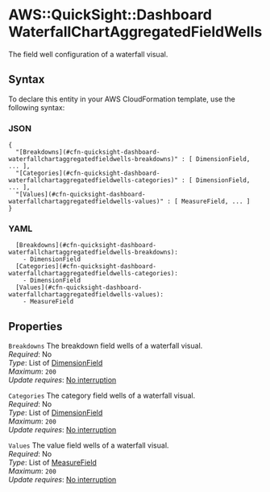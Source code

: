 # AWS::QuickSight::Dashboard WaterfallChartAggregatedFieldWells<a name="aws-properties-quicksight-dashboard-waterfallchartaggregatedfieldwells"></a>

The field well configuration of a waterfall visual\.

## Syntax<a name="aws-properties-quicksight-dashboard-waterfallchartaggregatedfieldwells-syntax"></a>

To declare this entity in your AWS CloudFormation template, use the following syntax:

### JSON<a name="aws-properties-quicksight-dashboard-waterfallchartaggregatedfieldwells-syntax.json"></a>

```
{
  "[Breakdowns](#cfn-quicksight-dashboard-waterfallchartaggregatedfieldwells-breakdowns)" : [ DimensionField, ... ],
  "[Categories](#cfn-quicksight-dashboard-waterfallchartaggregatedfieldwells-categories)" : [ DimensionField, ... ],
  "[Values](#cfn-quicksight-dashboard-waterfallchartaggregatedfieldwells-values)" : [ MeasureField, ... ]
}
```

### YAML<a name="aws-properties-quicksight-dashboard-waterfallchartaggregatedfieldwells-syntax.yaml"></a>

```
  [Breakdowns](#cfn-quicksight-dashboard-waterfallchartaggregatedfieldwells-breakdowns):
    - DimensionField
  [Categories](#cfn-quicksight-dashboard-waterfallchartaggregatedfieldwells-categories):
    - DimensionField
  [Values](#cfn-quicksight-dashboard-waterfallchartaggregatedfieldwells-values):
    - MeasureField
```

## Properties<a name="aws-properties-quicksight-dashboard-waterfallchartaggregatedfieldwells-properties"></a>

`Breakdowns` <a name="cfn-quicksight-dashboard-waterfallchartaggregatedfieldwells-breakdowns"></a>
The breakdown field wells of a waterfall visual\.  
_Required_: No  
_Type_: List of [DimensionField](aws-properties-quicksight-dashboard-dimensionfield.md)  
_Maximum_: `200`  
_Update requires_: [No interruption](https://docs.aws.amazon.com/AWSCloudFormation/latest/UserGuide/using-cfn-updating-stacks-update-behaviors.html#update-no-interrupt)

`Categories` <a name="cfn-quicksight-dashboard-waterfallchartaggregatedfieldwells-categories"></a>
The category field wells of a waterfall visual\.  
_Required_: No  
_Type_: List of [DimensionField](aws-properties-quicksight-dashboard-dimensionfield.md)  
_Maximum_: `200`  
_Update requires_: [No interruption](https://docs.aws.amazon.com/AWSCloudFormation/latest/UserGuide/using-cfn-updating-stacks-update-behaviors.html#update-no-interrupt)

`Values` <a name="cfn-quicksight-dashboard-waterfallchartaggregatedfieldwells-values"></a>
The value field wells of a waterfall visual\.  
_Required_: No  
_Type_: List of [MeasureField](aws-properties-quicksight-dashboard-measurefield.md)  
_Maximum_: `200`  
_Update requires_: [No interruption](https://docs.aws.amazon.com/AWSCloudFormation/latest/UserGuide/using-cfn-updating-stacks-update-behaviors.html#update-no-interrupt)
